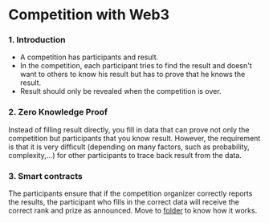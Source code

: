 # Competition with Web3

### 1. Introduction
- A competition has participants and result. 
- In the competition, each participant tries to find the result and doesn't want to others to know his result but has to prove that he knows the result. 
- Result should only be revealed when the competition is over. 

### 2. Zero Knowledge Proof
Instead of filling result directly, you fill in data that can prove not only the competition but participants that you know result. However, the requirement is that it is very difficult (depending on 
many factors, such as probability, complexity,...) for other participants to trace back result from the data. 

### 3. Smart contracts
The participants ensure that if the competition organizer correctly reports the results, the participant who fills in the correct data will receive the correct rank and prize as announced.
Move to [folder](./contracts) to know how it works. 
